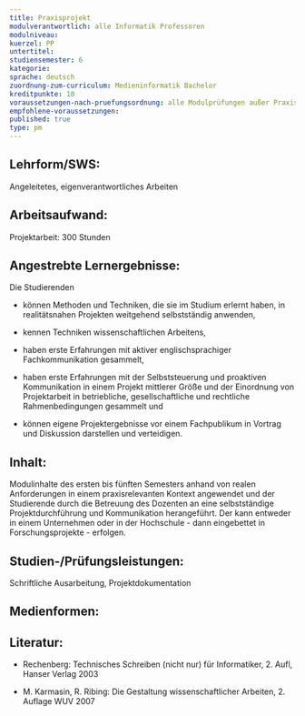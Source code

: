 ```yaml
---
title: Praxisprojekt
modulverantwortlich: alle Informatik Professoren
modulniveau:
kuerzel: PP
untertitel:
studiensemester: 6
kategorie:
sprache: deutsch
zuordnung-zum-curriculum: Medieninformatik Bachelor
kreditpunkte: 10
voraussetzungen-nach-pruefungsordnung: alle Modulprüfungen außer Praxisprojekt, Bachelorarbeit und Kolloquium bestanden
empfohlene-voraussetzungen: 
published: true
type: pm
---
```


## Lehrform/SWS:
Angeleitetes, eigenverantwortliches Arbeiten

## Arbeitsaufwand:
Projektarbeit: 300 Stunden

## Angestrebte Lernergebnisse:
Die Studierenden  

- können Methoden und Techniken, die sie im Studium erlernt haben, in realitätsnahen Projekten weitgehend selbstständig anwenden,

- kennen Techniken wissenschaftlichen Arbeitens,

- haben erste Erfahrungen mit aktiver englischsprachiger Fachkommunikation gesammelt,

- haben erste Erfahrungen mit der Selbststeuerung und proaktiven Kommunikation in einem Projekt mittlerer Größe und der Einordnung von Projektarbeit in betriebliche, gesellschaftliche und rechtliche Rahmenbedingungen gesammelt und

- können eigene Projektergebnisse vor einem Fachpublikum in Vortrag und Diskussion darstellen und verteidigen.

## Inhalt:

Modulinhalte des ersten bis fünften Semesters anhand von realen Anforderungen in einem praxisrelevanten Kontext angewendet und der Studierende durch die Betreuung des Dozenten an eine selbstständige Projektdurchführung und Kommunikation herangeführt. Der kann entweder in einem Unternehmen oder in der Hochschule - dann eingebettet in Forschungsprojekte - erfolgen.


## Studien-/Prüfungsleistungen:
Schriftliche Ausarbeitung, Projektdokumentation

## Medienformen:


## Literatur:
- Rechenberg: Technisches Schreiben (nicht nur) für Informatiker, 2. Aufl, Hanser Verlag 2003

- M. Karmasin, R. Ribing: Die Gestaltung wissenschaftlicher Arbeiten, 2. Auflage WUV 2007

